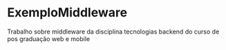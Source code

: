 # ExemploMiddleware
Trabalho sobre middleware da disciplina tecnologias backend do curso de pos graduação web e mobile
